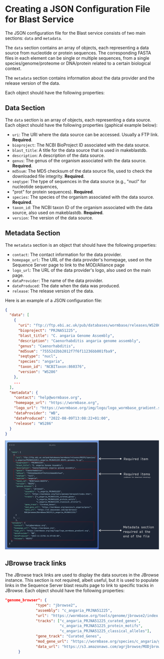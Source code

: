 # Creating a JSON Configuration File for Blast Service

The JSON configuration file for the Blast service consists of two main sections: `data` and `metadata`.

The `data` section contains an array of objects, each representing a data source from nucleotide 
or protein sequences. The corresponding FASTA files in each element can be single or multiple sequences, from
a single species/genome/proteome or DNA/protein related to a certain biological context.

The `metadata` section contains information about the data provider and the release version of the data. 

Each object should have the following properties:

## Data Section

The `data` section is an array of objects, each representing a data source. Each object should have 
the following properties (gaphical example below):

- `uri`: The URI where the data source can be accessed. Usually a FTP link. **Required**.
- `bioproject`: The NCBI BioProject ID associated with the data source.
- `blast_title`: A title for the data source that is used in makeblastdb.
- `description`: A description of the data source.
- `genus`: The genus of the organism associated with the data source. **Required**.
- `md5sum`: The MD5 checksum of the data source file, used to check the downloaded file integrity. **Required**.
- `seqtype`: The type of sequences in the data source (e.g., "nucl" for nucleotide sequences, 
- "prot" for protein sequences). **Required**.
- `species`: The species of the organism associated with the data source. **Required**.
- `taxon_id`: The NCBI taxon ID of the organism associated with the data source, also used on makeblastdb. **Required**.
- `version`: The version of the data source.

## Metadata Section

The `metadata` section is an object that should have the following properties:

- `contact`: The contact information for the data provider.
- `homepage_url`: The URL of the data provider's homepage, used on the Sequence Server page to link to the MOD/Alliance page 
- `logo_url`: The URL of the data provider's logo, also used on the main page.
- `dataProvider`: The name of the data provider.
- `dateProduced`: The date when the data was produced.
- `release`: The release version of the data.

Here is an example of a JSON configuration file:

```json
{
  "data": [
    {
      "uri": "ftp://ftp.ebi.ac.uk/pub/databases/wormbase/releases/WS286/species/c_angaria/PRJNA51225/c_angaria.PRJNA51225.WS286.genomic.fa.gz",
      "bioproject": "PRJNA51225",
      "blast_title": "C. angaria Genome Assembly",
      "description": "Caenorhabditis angaria genome assembly",
      "genus": "Caenorhabditis",
      "md5sum": "75552d2bb2012f7f6f11236bb001fba9",
      "seqtype": "nucl",
      "species": "angaria",
      "taxon_id": "NCBITaxon:860376",
      "version": "WS286"
    },
    ...
  ],
  "metadata": {
    "contact": "help@wormbase.org",
    "homepage_url": "https://wormbase.org",
    "logo_url": "https://wormbase.org/img/logo/logo_wormbase_gradient.svg",
    "dataProvider": "WB",
    "dateProduced": "2022-08-09T13:08:22+01:00",
    "release": "WS286"
  }
}
```
![Alternative text for image](agr_blast_config_json.png)



## JBrowse track links

The JBrowse track links are used to display the data sources in the JBrowse instance.
This section is not required, albeit useful, but it is used to populate links in the Sequence Server blast results 
page to link to specific tracks in JBrowse. Each object should have the following properties:


```json
"genome_browser": {
              "type": "jbrowse2",
              "assembly": "c_angaria_PRJNA51225",
              "url": "https://wormbase.org/tools/genome/jbrowse2/index.html",
              "tracks": ["c_angaria_PRJNA51225_curated_genes",
                         "c_angaria_PRJNA51225_protein_motifs",
                         "c_angaria_PRJNA51225_classical_alleles"],
              "gene_track": "Curated_Genes",
              "mod_gene_url": "https://wormbase.org/species/c_angaria/gene/",
              "data_url": "https://s3.amazonaws.com/agrjbrowse/MODjbrowses/WormBase/WS291/c_angaria_PRJNA51225/"
      }
```
